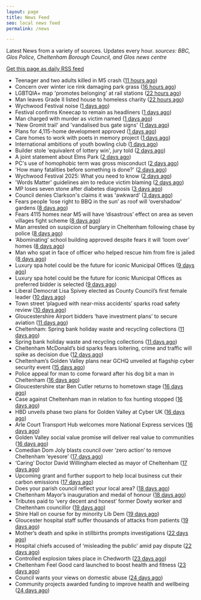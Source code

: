 ```yaml
---
layout: page
title: News Feed
seo: local news feed
permalink: /news

---
```


Latest News from a variety of sources. Updates every hour.
_sources: BBC, Glos Police, Cheltenham Borough Council, and Glos news centre_

[Get this page as daily RSS feed](/daily.rss)

<!-- news_marker starts -->
- Teenager and two adults killed in M5 crash ([11 hours ago](https://www.bbc.com/news/articles/czxy3n361pgo))
- Concern over winter ice rink damaging park grass ([16 hours ago](https://www.bbc.com/news/articles/cq540604wj4o))
- LGBTQIA+ map 'promotes belonging' at rail stations ([22 hours ago](https://www.bbc.com/news/articles/cy5eq6w3k34o))
- Man leaves Grade II listed house to homeless charity ([22 hours ago](https://www.bbc.com/news/articles/c1deelp3dxzo))
- Wychwood Festival noise ([1 days ago](https://www.cheltenham.gov.uk/news/article/3016/wychwood_festival_noise))
- Festival confirms Kneecap to remain as headliners ([1 days ago](https://www.bbc.com/news/articles/clyg54e88jmo))
- Man charged with murder as victim named ([1 days ago](https://www.bbc.com/news/articles/ce80685p13no))
- 'New Gromit trail' and 'vandalised bus gate signs' ([1 days ago](https://www.bbc.com/news/articles/cpd46d4ndxdo))
- Plans for 4,115-home development approved ([1 days ago](https://www.bbc.com/news/articles/c8xgd99grk5o))
- Care homes to work with poets in memory project ([1 days ago](https://www.bbc.com/news/articles/ceqgg39e97zo))
- International ambitions of youth bowling club ([1 days ago](https://www.bbc.com/news/articles/c628gye549qo))
- Builder stole 'equivalent of lottery win', jury told ([2 days ago](https://www.bbc.com/news/articles/ckgqkx137nno))
- A joint statement about Elms Park ([2 days ago](https://www.cheltenham.gov.uk/news/article/3015/a_joint_statement_about_elms_park))
- PC's use of homophobic term was gross misconduct ([2 days ago](https://www.bbc.com/news/articles/c9wg7dg84zqo))
- 'How many fatalities before something is done?' ([2 days ago](https://www.bbc.com/news/articles/cx2x38v91e3o))
- Wychwood Festival 2025: What you need to know ([2 days ago](https://www.bbc.com/news/articles/cj421ndnd58o))
- 'Words Matter' guidelines aim to reduce victim blaming ([2 days ago](https://www.bbc.com/news/articles/cq85zz2v009o))
- MP loses seven stone after diabetes diagnosis ([3 days ago](https://www.bbc.com/news/articles/cy75e7n4ey7o))
- Council denies Clarkson's claims it was 'awkward' ([3 days ago](https://www.bbc.com/news/articles/cp3ql38yk11o))
- Fears people ‘lose right to BBQ in the sun’ as roof will ‘overshadow’ gardens ([8 days ago](https://gloucesternewscentre.co.uk/fears-people-lose-right-to-bbq-in-the-sun-as-roof-will-overshadow-gardens/))
- Fears 4115 homes near M5 will have ‘disastrous’ effect on area as seven villages fight scheme ([8 days ago](https://gloucesternewscentre.co.uk/fears-4115-homes-near-m5-will-have-disastrous-effect-on-area-as-seven-villages-fight-scheme/))
- Man arrested on suspicion of burglary in Cheltenham following chase by police ([8 days ago](https://gloucesternewscentre.co.uk/man-arrested-on-suspicion-of-burglary-in-cheltenham-following-chase-by-police/))
- ‘Abominating’ school building approved despite fears it will ‘loom over’ homes ([8 days ago](https://gloucesternewscentre.co.uk/abominating-school-building-approved-despite-fears-it-will-loom-over-homes/))
- Man who spat in face of officer who helped rescue him from fire is jailed ([8 days ago](https://gloucesternewscentre.co.uk/man-who-spat-in-face-of-officer-who-helped-rescue-him-from-fire-is-jailed/))
- Luxury spa hotel could be the future for iconic Municipal Offices ([9 days ago](https://gloucesternewscentre.co.uk/luxury-spa-hotel-could-be-the-future-for-iconic-municipal-offices/))
- Luxury spa hotel could be the future for iconic Municipal Offices as preferred bidder is selected ([9 days ago](https://www.cheltenham.gov.uk/news/article/3014/luxury_spa_hotel_could_be_the_future_for_iconic_municipal_offices_as_preferred_bidder_is_selected))
- Liberal Democrat Lisa Spivey elected as County Council’s first female leader ([10 days ago](https://gloucesternewscentre.co.uk/liberal-democrat-lisa-spivey-elected-as-county-councils-first-female-leader/))
- Town street ‘plagued with near-miss accidents’ sparks road safety review ([10 days ago](https://gloucesternewscentre.co.uk/town-street-plagued-with-near-miss-accidents-sparks-road-safety-review/))
- Gloucestershire Airport bidders ‘have investment plans’ to secure aviation ([11 days ago](https://gloucesternewscentre.co.uk/gloucestershire-airport-bidders-have-investment-plans-to-secure-aviation/))
- Cheltenham: Spring bank holiday waste and recycling collections ([11 days ago](https://gloucesternewscentre.co.uk/cheltenham-spring-bank-holiday-waste-and-recycling-collections/))
- Spring bank holiday waste and recycling collections ([11 days ago](https://www.cheltenham.gov.uk/news/article/3013/spring_bank_holiday_waste_and_recycling_collections))
- Cheltenham McDonald’s bid sparks fears loitering, crime and traffic will spike as decision due ([12 days ago](https://gloucesternewscentre.co.uk/cheltenham-mcdonalds-bid-sparks-fears-loitering-crime-and-traffic-will-spike-as-decision-due/))
- Cheltenham’s Golden Valley plans near GCHQ unveiled at flagship cyber security event ([15 days ago](https://gloucesternewscentre.co.uk/cheltenhams-golden-valley-plans-near-gchq-unveiled-at-flagship-cyber-security-event/))
- Police appeal for man to come forward after his dog bit a man in Cheltenham ([16 days ago](https://gloucesternewscentre.co.uk/police-appeal-for-man-to-come-forward-after-his-dog-bit-a-man-in-cheltenham/))
- Gloucestershire star Ben Cutler returns to hometown stage ([16 days ago](https://gloucesternewscentre.co.uk/gloucestershire-star-ben-cutler-returns-to-hometown-stage/))
- Case against Cheltenham man in relation to fox hunting stopped ([16 days ago](https://gloucesternewscentre.co.uk/case-against-cheltenham-man-in-relation-to-fox-hunting-stopped/))
- HBD unveils phase two plans for Golden Valley at Cyber UK ([16 days ago](https://www.cheltenham.gov.uk/news/article/3012/hbd_unveils_phase_two_plans_for_golden_valley_at_cyber_uk))
- Arle Court Transport Hub welcomes more National Express services ([16 days ago](https://gloucesternewscentre.co.uk/arle-court-transport-hub-welcomes-more-national-express-services/))
- Golden Valley social value promise will deliver real value to communities ([16 days ago](https://www.cheltenham.gov.uk/news/article/3011/golden_valley_social_value_promise_will_deliver_real_value_to_communities))
- Comedian Dom Joly blasts council over ‘zero action’ to remove Cheltenham ‘eyesore’ ([17 days ago](https://gloucesternewscentre.co.uk/comedian-dom-joly-blasts-council-over-zero-action-to-remove-cheltenham-eyesore/))
- ‘Caring’ Doctor David Willingham elected as mayor of Cheltenham ([17 days ago](https://gloucesternewscentre.co.uk/caring-doctor-david-willingham-elected-as-mayor-of-cheltenham/))
- Upcoming grant and further support to help local business cut their carbon emissions ([17 days ago](https://www.cheltenham.gov.uk/news/article/3010/upcoming_grant_and_further_support_to_help_local_business_cut_their_carbon_emissions))
- Does your parish council reflect your local area? ([18 days ago](https://www.cheltenham.gov.uk/news/article/3009/does_your_parish_council_reflect_your_local_area))
- Cheltenham Mayor’s inauguration and medal of honour ([18 days ago](https://www.cheltenham.gov.uk/news/article/3008/cheltenham_mayors_inauguration_and_medal_of_honour))
- Tributes paid to ‘very decent and honest’ former Dowty worker and Cheltenham councillor ([19 days ago](https://gloucesternewscentre.co.uk/tributes-paid-to-very-decent-and-honest-former-dowty-worker-and-cheltenham-councillor/))
- Shire Hall on course for by minority Lib Dem ([19 days ago](https://gloucesternewscentre.co.uk/shire-hall-on-course-for-by-minority-lib-dem/))
- Gloucester hospital staff suffer thousands of attacks from patients ([19 days ago](https://gloucesternewscentre.co.uk/gloucester-hospital-staff-suffer-thousands-of-attacks-from-patients/))
- Mother’s death and spike in stillbirths prompts investigations ([22 days ago](https://gloucesternewscentre.co.uk/mothers-death-and-spike-in-stillbirths-prompts-investigations/))
- Hospital chiefs accused of ‘misleading the public’ amid pay dispute ([22 days ago](https://gloucesternewscentre.co.uk/hospital-chiefs-accused-of-misleading-the-public-amid-pay-dispute/))
- Controlled explosion takes place in Chedworth ([23 days ago](https://gloucesternewscentre.co.uk/controlled-explosion-takes-place-in-chedworth/))
- Cheltenham Feel Good card launched to boost health and fitness ([23 days ago](https://www.cheltenham.gov.uk/news/article/3007/cheltenham_feel_good_card_launched_to_boost_health_and_fitness))
- Council wants your views on domestic abuse ([24 days ago](https://gloucesternewscentre.co.uk/council-wants-your-views-on-domestic-abuse/))
- Community projects awarded funding to improve health and wellbeing ([24 days ago](https://www.cheltenham.gov.uk/news/article/3006/community_projects_awarded_funding_to_improve_health_and_wellbeing))

<!-- news_marker ends -->
